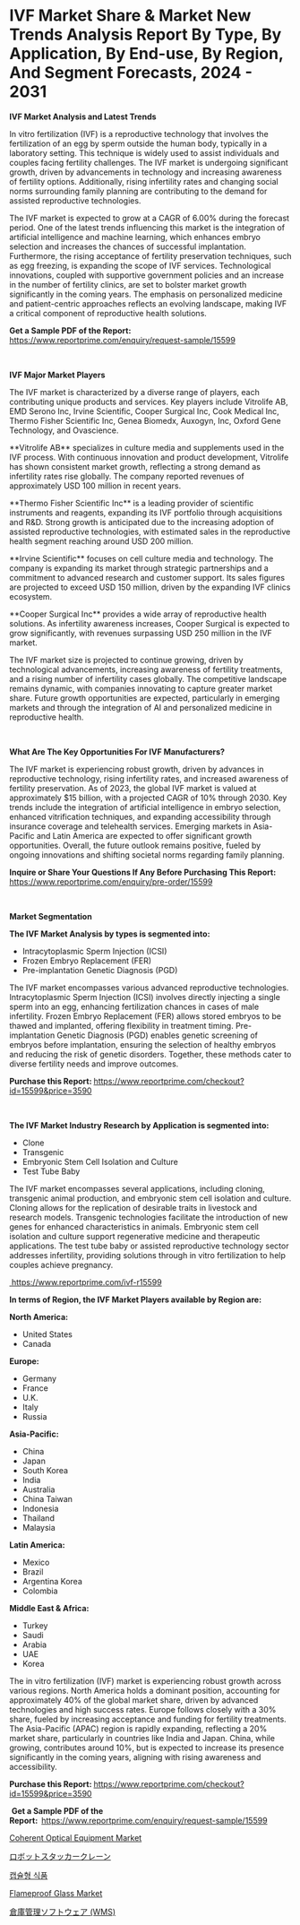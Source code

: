 <p><h1>IVF Market Share & Market New Trends Analysis Report By Type, By Application, By End-use, By Region, And Segment Forecasts, 2024 - 2031</h1></p><p><strong>IVF Market Analysis and Latest Trends</strong></p>
<p><p>In vitro fertilization (IVF) is a reproductive technology that involves the fertilization of an egg by sperm outside the human body, typically in a laboratory setting. This technique is widely used to assist individuals and couples facing fertility challenges. The IVF market is undergoing significant growth, driven by advancements in technology and increasing awareness of fertility options. Additionally, rising infertility rates and changing social norms surrounding family planning are contributing to the demand for assisted reproductive technologies.</p><p>The IVF market is expected to grow at a CAGR of 6.00% during the forecast period. One of the latest trends influencing this market is the integration of artificial intelligence and machine learning, which enhances embryo selection and increases the chances of successful implantation. Furthermore, the rising acceptance of fertility preservation techniques, such as egg freezing, is expanding the scope of IVF services. Technological innovations, coupled with supportive government policies and an increase in the number of fertility clinics, are set to bolster market growth significantly in the coming years. The emphasis on personalized medicine and patient-centric approaches reflects an evolving landscape, making IVF a critical component of reproductive health solutions.</p></p>
<p><strong>Get a Sample PDF of the Report:&nbsp;</strong> <a href="https://www.reportprime.com/enquiry/request-sample/15599">https://www.reportprime.com/enquiry/request-sample/15599</a></p>
<p>&nbsp;</p>
<p><strong>IVF Major Market Players</strong></p>
<p><p>The IVF market is characterized by a diverse range of players, each contributing unique products and services. Key players include Vitrolife AB, EMD Serono Inc, Irvine Scientific, Cooper Surgical Inc, Cook Medical Inc, Thermo Fisher Scientific Inc, Genea Biomedx, Auxogyn, Inc, Oxford Gene Technology, and Ovascience.</p><p>**Vitrolife AB** specializes in culture media and supplements used in the IVF process. With continuous innovation and product development, Vitrolife has shown consistent market growth, reflecting a strong demand as infertility rates rise globally. The company reported revenues of approximately USD 100 million in recent years.</p><p>**Thermo Fisher Scientific Inc** is a leading provider of scientific instruments and reagents, expanding its IVF portfolio through acquisitions and R&D. Strong growth is anticipated due to the increasing adoption of assisted reproductive technologies, with estimated sales in the reproductive health segment reaching around USD 200 million.</p><p>**Irvine Scientific** focuses on cell culture media and technology. The company is expanding its market through strategic partnerships and a commitment to advanced research and customer support. Its sales figures are projected to exceed USD 150 million, driven by the expanding IVF clinics ecosystem.</p><p>**Cooper Surgical Inc** provides a wide array of reproductive health solutions. As infertility awareness increases, Cooper Surgical is expected to grow significantly, with revenues surpassing USD 250 million in the IVF market.</p><p>The IVF market size is projected to continue growing, driven by technological advancements, increasing awareness of fertility treatments, and a rising number of infertility cases globally. The competitive landscape remains dynamic, with companies innovating to capture greater market share. Future growth opportunities are expected, particularly in emerging markets and through the integration of AI and personalized medicine in reproductive health.</p></p>
<p>&nbsp;</p>
<p><strong>What Are The Key Opportunities For IVF Manufacturers?</strong></p>
<p><p>The IVF market is experiencing robust growth, driven by advances in reproductive technology, rising infertility rates, and increased awareness of fertility preservation. As of 2023, the global IVF market is valued at approximately $15 billion, with a projected CAGR of 10% through 2030. Key trends include the integration of artificial intelligence in embryo selection, enhanced vitrification techniques, and expanding accessibility through insurance coverage and telehealth services. Emerging markets in Asia-Pacific and Latin America are expected to offer significant growth opportunities. Overall, the future outlook remains positive, fueled by ongoing innovations and shifting societal norms regarding family planning.</p></p>
<p><strong>Inquire or Share Your Questions If Any Before Purchasing This Report:</strong> <a href="https://www.reportprime.com/enquiry/pre-order/15599">https://www.reportprime.com/enquiry/pre-order/15599</a></p>
<p>&nbsp;</p>
<p><strong>Market Segmentation</strong></p>
<p><strong>The IVF Market Analysis by types is segmented into:</strong></p>
<p><ul><li>Intracytoplasmic Sperm Injection (ICSI)</li><li>Frozen Embryo Replacement (FER)</li><li>Pre-implantation Genetic Diagnosis (PGD)</li></ul></p>
<p><p>The IVF market encompasses various advanced reproductive technologies. Intracytoplasmic Sperm Injection (ICSI) involves directly injecting a single sperm into an egg, enhancing fertilization chances in cases of male infertility. Frozen Embryo Replacement (FER) allows stored embryos to be thawed and implanted, offering flexibility in treatment timing. Pre-implantation Genetic Diagnosis (PGD) enables genetic screening of embryos before implantation, ensuring the selection of healthy embryos and reducing the risk of genetic disorders. Together, these methods cater to diverse fertility needs and improve outcomes.</p></p>
<p><strong>Purchase this Report:&nbsp;</strong><a href="https://www.reportprime.com/checkout?id=15599&price=3590">https://www.reportprime.com/checkout?id=15599&price=3590</a></p>
<p>&nbsp;</p>
<p><strong>The IVF Market Industry Research by Application is segmented into:</strong></p>
<p><ul><li>Clone</li><li>Transgenic</li><li>Embryonic Stem Cell Isolation and Culture</li><li>Test Tube Baby</li></ul></p>
<p><p>The IVF market encompasses several applications, including cloning, transgenic animal production, and embryonic stem cell isolation and culture. Cloning allows for the replication of desirable traits in livestock and research models. Transgenic technologies facilitate the introduction of new genes for enhanced characteristics in animals. Embryonic stem cell isolation and culture support regenerative medicine and therapeutic applications. The test tube baby or assisted reproductive technology sector addresses infertility, providing solutions through in vitro fertilization to help couples achieve pregnancy.</p></p>
<p><a href="https://www.reportprime.com/ivf-r15599">&nbsp;https://www.reportprime.com/ivf-r15599</a></p>
<p><strong>In terms of Region, the IVF Market Players available by Region are:</strong></p>
<p>
    <p> <strong> North America: </strong>
        <ul>
            <li>United States</li>
            <li>Canada</li>
        </ul>
        </p> 
    <p> <strong> Europe: </strong>
        <ul>
            <li>Germany</li>
            <li>France</li>
            <li>U.K.</li>
            <li>Italy</li>
            <li>Russia</li>
        </ul>
        </p> 
    <p> <strong> Asia-Pacific: </strong>
        <ul>
            <li>China</li>
            <li>Japan</li>
            <li>South Korea</li>
            <li>India</li>
            <li>Australia</li>
            <li>China Taiwan</li>
            <li>Indonesia</li>
            <li>Thailand</li>
            <li>Malaysia</li>
        </ul>
        </p> 
    <p> <strong> Latin America: </strong>
        <ul>
            <li>Mexico</li>
            <li>Brazil</li>
            <li>Argentina Korea</li>
            <li>Colombia</li>
        </ul>
        </p> 
    <p> <strong> Middle East & Africa: </strong>
        <ul>
            <li>Turkey</li>
            <li>Saudi</li>
            <li>Arabia</li>
            <li>UAE</li>
            <li>Korea</li>
        </ul>
    </p>
    </p>
<p><p>The in vitro fertilization (IVF) market is experiencing robust growth across various regions. North America holds a dominant position, accounting for approximately 40% of the global market share, driven by advanced technologies and high success rates. Europe follows closely with a 30% share, fueled by increasing acceptance and funding for fertility treatments. The Asia-Pacific (APAC) region is rapidly expanding, reflecting a 20% market share, particularly in countries like India and Japan. China, while growing, contributes around 10%, but is expected to increase its presence significantly in the coming years, aligning with rising awareness and accessibility.</p></p>
<p><strong>Purchase this Report: </strong><a href="https://www.reportprime.com/checkout?id=15599&price=3590">https://www.reportprime.com/checkout?id=15599&price=3590</a></p>
<p>&nbsp;<strong>Get a Sample PDF of the Report:&nbsp;&nbsp;</strong><a href="https://www.reportprime.com/enquiry/request-sample/15599">https://www.reportprime.com/enquiry/request-sample/15599</a></p>
<p><strong></strong></p>
<p><p><a href="https://www.linkedin.com/pulse/comprehensive-analysis-global-coherent-optical-equipment-market-4tr2f?trackingId=5eL%2B8qTARoinAbG9FeaVfQ%3D%3D">Coherent Optical Equipment Market</a></p><p><a href="https://medium.com/@coleensxrkkn/robot-stacker-crane-market-%E3%81%AE%E3%82%B0%E3%83%AD%E3%83%BC%E3%83%90%E3%83%AB%E5%B8%82%E5%A0%B4%E6%A6%82%E8%A6%81%E3%81%AF-%E4%B8%96%E7%95%8C%E3%81%8A%E3%82%88%E3%81%B3%E4%B8%BB%E8%A6%81%E5%B8%82%E5%A0%B4%E3%81%AB%E3%81%8A%E3%81%91%E3%82%8B%E6%A5%AD%E7%95%8C%E3%81%AB%E5%BD%B1%E9%9F%BF%E3%82%92%E4%B8%8E%E3%81%88%E3%82%8B%E4%B8%BB%E8%A6%81%E3%81%AA%E3%83%88%E3%83%AC%E3%83%B3%E3%83%89%E3%81%AB%E3%81%A4%E3%81%84%E3%81%A6-%E7%8B%AC%E8%87%AA%E3%81%AE%E8%A6%96%E7%82%B9%E3%82%92%E6%8F%90%E4%BE%9B%E3%81%97%E3%81%BE%E3%81%99-fedfd9d87573">ロボットスタッカークレーン</a></p><p><a href="https://medium.com/@zolajenkins98/encapsulated-food-market-%EC%9D%98-%EA%B8%80%EB%A1%9C%EB%B2%8C-%EC%8B%9C%EC%9E%A5-%EA%B0%9C%EC%9A%94%EB%8A%94-%EC%A0%84-%EC%84%B8%EA%B3%84-%EB%B0%8F-%EC%A3%BC%EC%9A%94-%EC%8B%9C%EC%9E%A5%EC%9D%98-%EC%82%B0%EC%97%85%EC%97%90-%EC%98%81%ED%96%A5%EC%9D%84-%EB%AF%B8%EC%B9%98%EB%8A%94-%EC%A3%BC%EC%9A%94-%ED%8A%B8%EB%A0%8C%EB%93%9C%EC%97%90-%EB%8C%80%ED%95%9C-%EB%8F%85%ED%8A%B9%ED%95%9C-%EA%B4%80%EC%A0%90%EC%9D%84-%EC%A0%9C%EA%B3%B5%ED%95%A9%EB%8B%88%EB%8B%A4-5674ac9b4525">캡슐형 식품</a></p><p><a href="https://medium.com/@nyahmertz1928/the-flameproof-glass-market-report-analyzes-important-operational-and-performance-data-so-one-may-47c2d6251fff">Flameproof Glass Market</a></p><p><a href="https://medium.com/@coleensxrkkn/%E5%80%89%E5%BA%AB%E7%AE%A1%E7%90%86%E3%82%BD%E3%83%95%E3%83%88%E3%82%A6%E3%82%A7%E3%82%A2-wms-%E6%A5%AD%E7%95%8C%E3%82%BB%E3%82%AF%E3%82%BF%E3%83%BC-2024%E5%B9%B4%E3%81%8B%E3%82%892031%E5%B9%B4%E3%81%BE%E3%81%A7%E3%81%AE%E6%96%B0%E6%8A%80%E8%A1%93%E3%81%A8%E5%B8%82%E5%A0%B4%E5%BD%B1%E9%9F%BF%E3%81%AE%E4%BA%88%E6%B8%AC-9ca0a688cfd9">倉庫管理ソフトウェア (WMS)</a></p></p>